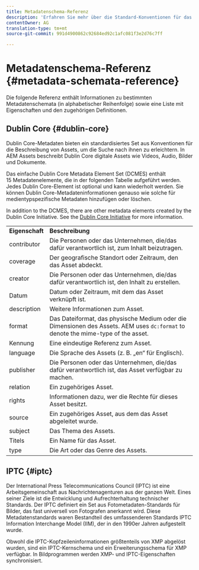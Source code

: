 ```yaml
---
title: Metadatenschema-Referenz
description: 'Erfahren Sie mehr über die Standard-Konventionen für das Beschreiben von Asset-Metadaten, darunter Dublin Core, IPTC und weitere Metadatenschemen. '
contentOwner: AG
translation-type: tm+mt
source-git-commit: 991d4900862c92684ed92c1afc081f3e2d76c7ff

---
```



# Metadatenschema-Referenz {#metadata-schemata-reference}

Die folgende Referenz enthält Informationen zu bestimmten Metadatenschemata (in alphabetischer Reihenfolge) sowie eine Liste mit Eigenschaften und den zugehörigen Definitionen.

## Dublin Core {#dublin-core}

Dublin Core-Metadaten bieten ein standardisiertes Set aus Konventionen für die Beschreibung von Assets, um die Suche nach ihnen zu erleichtern. In AEM Assets beschreibt Dublin Core digitale Assets wie Videos, Audio, Bilder und Dokumente.

Das einfache Dublin Core Metadata Element Set (DCMES) enthält 15 Metadatenelemente, die in der folgenden Tabelle aufgeführt werden. Jedes Dublin Core-Element ist optional und kann wiederholt werden. Sie können Dublin Core-Metadateninformationen genauso wie solche für medientypspezifische Metadaten hinzufügen oder löschen.

In addition to the DCMES, there are other metadata elements created by the Dublin Core Initiative. See the [Dublin Core Initiative](https://dublincore.org/) for more information.

<table>
 <tbody>
  <tr>
   <td><strong>Eigenschaft</strong></td> 
   <td><strong>Beschreibung</strong></td> 
  </tr>
  <tr>
   <td>contributor</td> 
   <td>Die Personen oder das Unternehmen, die/das dafür verantwortlich ist, zum Inhalt beizutragen.</td> 
  </tr>
  <tr>
   <td>coverage</td> 
   <td>Der geografische Standort oder Zeitraum, den das Asset abdeckt.<br /> </td> 
  </tr>
  <tr>
   <td>creator</td> 
   <td>Die Personen oder das Unternehmen, die/das dafür verantwortlich ist, den Inhalt zu erstellen.</td> 
  </tr>
  <tr>
   <td>Datum</td> 
   <td>Datum oder Zeitraum, mit dem das Asset verknüpft ist.<br /> </td> 
  </tr>
  <tr>
   <td>description</td> 
   <td>Weitere Informationen zum Asset.</td> 
  </tr>
  <tr>
   <td>format</td> 
   <td>Das Dateiformat, das physische Medium oder die Dimensionen des Assets. AEM uses <code>dc:format</code> to denote the mime-type of the asset.<br /> </td> 
  </tr>
  <tr>
   <td>Kennung</td> 
   <td>Eine eindeutige Referenz zum Asset.</td> 
  </tr>
  <tr>
   <td>language</td> 
   <td>Die Sprache des Assets (z. B. „en“ für Englisch).</td> 
  </tr>
  <tr>
   <td>publisher</td> 
   <td>Die Personen oder das Unternehmen, die/das dafür verantwortlich ist, das Asset verfügbar zu machen.</td> 
  </tr>
  <tr>
   <td>relation</td> 
   <td>Ein zugehöriges Asset.</td> 
  </tr>
  <tr>
   <td>rights</td> 
   <td>Informationen dazu, wer die Rechte für dieses Asset besitzt.</td> 
  </tr>
  <tr>
   <td>source</td> 
   <td>Ein zugehöriges Asset, aus dem das Asset abgeleitet wurde.</td> 
  </tr>
  <tr>
   <td>subject</td> 
   <td>Das Thema des Assets.<br /> </td> 
  </tr>
  <tr>
   <td>Titels</td> 
   <td>Ein Name für das Asset.</td> 
  </tr>
  <tr>
   <td>type</td> 
   <td>Die Art oder das Genre des Assets.</td> 
  </tr>
 </tbody>
</table>

## IPTC {#iptc}

Der International Press Telecommunications Council (IPTC) ist eine Arbeitsgemeinschaft aus Nachrichtenagenturen aus der ganzen Welt. Eines seiner Ziele ist die Entwicklung und Aufrechterhaltung technischer Standards. Der IPTC definiert ein Set aus Fotometadaten-Standards für Bilder, das fast universell von Fotografen anerkannt wird. Diese Metadatenstandards waren Bestandteil des umfassenderen Standards IPTC Information Interchange Model (IIM), der in den 1990er Jahren aufgestellt wurde.

Obwohl die IPTC-Kopfzeileninformationen größtenteils von XMP abgelöst wurden, sind ein IPTC-Kernschema und ein Erweiterungsschema für XMP verfügbar. In Bildprogrammen werden XMP- und IPTC-Eigenschaften synchronisiert.
